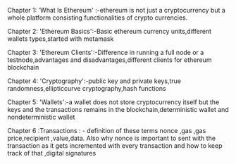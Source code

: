 Chapter 1: 'What Is Ethereum' :-ethereum is not just a cryptocurrency but a whole platform consisting functionalities of crypto currencies.


Chapter 2: 'Ethereum Basics':-Basic ethereum currency units,different wallets types,started with metamask



Chapter 3: 'Ethereum Clients':-Difference in running a full node or a testnode,advantages and disadvantages,different clients for ethereum blockchain


Chapter 4: 'Cryptography':-public key and private keys,true randomness,ellipticcurve cryptography,hash functions



Chapter 5: 'Wallets':-a wallet does not store cryptocurrency itself but the keys and the transactions remains in the blockchain,deterministic wallet and nondeterministic wallet	

Chapter 6 :Transactions : - definition of these terms nonce ,gas ,gas price,recipient ,value,data. Also why nonce is important to sent with the transaction as it gets incremented with every transaction and how to keep track of that ,digital signatures
